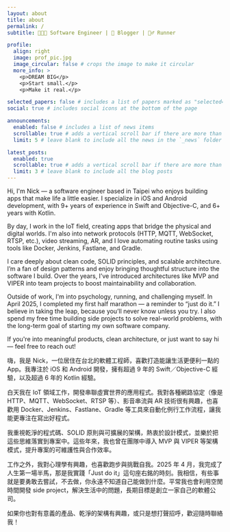 ```yaml
---
layout: about
title: about
permalink: /
subtitle: 👨🏻‍💻 Software Engineer | 📝 Blogger | 🏃‍♂️ Runner

profile:
  align: right
  image: prof_pic.jpg
  image_circular: false # crops the image to make it circular
  more_info: >
    <p>DREAM BIG</p>
    <p>Start small.</p>
    <p>Make it real.</p>

selected_papers: false # includes a list of papers marked as "selected={true}"
social: true # includes social icons at the bottom of the page

announcements:
  enabled: false # includes a list of news items
  scrollable: true # adds a vertical scroll bar if there are more than 3 news items
  limit: 5 # leave blank to include all the news in the `_news` folder

latest_posts:
  enabled: true
  scrollable: true # adds a vertical scroll bar if there are more than 3 new posts items
  limit: 3 # leave blank to include all the blog posts
---
```

<!-- 
Write your biography here. Tell the world about yourself. Link to your favorite [subreddit](http://reddit.com). You can put a picture in, too. The code is already in, just name your picture `prof_pic.jpg` and put it in the `img/` folder.

Put your address / P. O. box / other info right below your picture. You can also disable any of these elements by editing `profile` property of the YAML header of your `_pages/about.md` . Edit `_bibliography/papers.bib` and Jekyll will render your [publications page](/al-folio/publications/) automatically.

Link to your social media connections, too. This theme is set up to use [Font Awesome icons](https://fontawesome.com/) and [Academicons](https://jpswalsh.github.io/academicons/), like the ones below. Add your Facebook, Twitter, LinkedIn, Google Scholar, or just disable all of them. -->

Hi, I'm Nick — a software engineer based in Taipei who enjoys building apps that make life a little easier. I specialize in iOS and Android development, with 9+ years of experience in Swift and Objective-C, and 6+ years with Kotlin.

By day, I work in the IoT field, creating apps that bridge the physical and digital worlds. I'm also into network protocols (HTTP, MQTT, WebSocket, RTSP, etc.), video streaming, AR, and I love automating routine tasks using tools like Docker, Jenkins, Fastlane, and Gradle.

I care deeply about clean code, SOLID principles, and scalable architecture. I’m a fan of design patterns and enjoy bringing thoughtful structure into the software I build. Over the years, I’ve introduced architectures like MVP and VIPER into team projects to boost maintainability and collaboration.

Outside of work, I'm into psychology, running, and challenging myself. In April 2025, I completed my first half marathon — a reminder to “just do it.” I believe in taking the leap, because you’ll never know unless you try. I also spend my free time building side projects to solve real-world problems, with the long-term goal of starting my own software company.

If you're into meaningful products, clean architecture, or just want to say hi — feel free to reach out!

嗨，我是 Nick，一位居住在台北的軟體工程師，喜歡打造能讓生活更便利一點的 App。我專注於 iOS 和 Android 開發，擁有超過 9 年的 Swift／Objective-C 經驗，以及超過 6 年的 Kotlin 經驗。

白天我在 IoT 領域工作，開發串聯虛實世界的應用程式。我對各種網路協定（像是 HTTP、MQTT、WebSocket、RTSP 等）、影音串流與 AR 技術很有興趣，也喜歡用 Docker、Jenkins、Fastlane、Gradle 等工具來自動化例行工作流程，讓我能更專注在寫出好程式。

我重視乾淨的程式碼、SOLID 原則與可擴展的架構，熱衷於設計模式，並樂於把這些思維落實到專案中。這些年來，我也曾在團隊中導入 MVP 與 VIPER 等架構模式，提升專案的可維護性與合作效率。

工作之外，我對心理學有興趣，也喜歡跑步與挑戰自我。2025 年 4 月，我完成了人生第一場半馬，那是我實踐「Just do it」這句座右銘的時刻。我相信，有些事就是要勇敢去嘗試，不去做，你永遠不知道自己能做到什麼。平常我也會利用空閒時間開發 side project，解決生活中的問題，長期目標是創立一家自己的軟體公司。

如果你也對有意義的產品、乾淨的架構有興趣，或只是想打聲招呼，歡迎隨時聯絡我！
